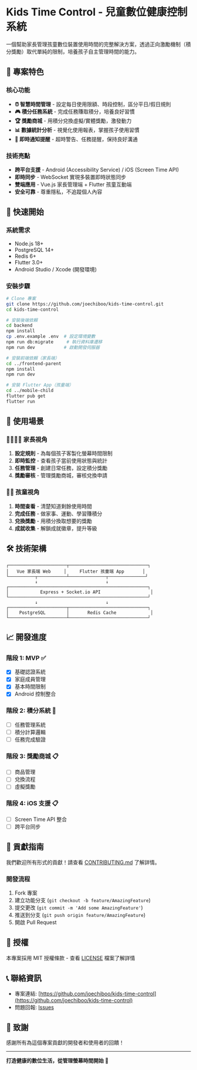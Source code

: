 # Kids Time Control - 兒童數位健康控制系統

一個幫助家長管理孩童數位裝置使用時間的完整解決方案，透過正向激勵機制（積分獎勵）取代單純的限制，培養孩子自主管理時間的能力。

## 🎯 專案特色

### 核心功能
- **⏰ 智慧時間管理** - 設定每日使用限額、時段控制，區分平日/假日規則
- **🎮 積分任務系統** - 完成任務賺取積分，培養良好習慣
- **🏆 獎勵商城** - 用積分兌換虛擬/實體獎勵，激發動力
- **📊 數據統計分析** - 視覺化使用報表，掌握孩子使用習慣
- **🔔 即時通知提醒** - 超時警告、任務提醒，保持良好溝通

### 技術亮點
- **跨平台支援** - Android (Accessibility Service) / iOS (Screen Time API)
- **即時同步** - WebSocket 實現多裝置即時狀態同步
- **雙端應用** - Vue.js 家長管理端 + Flutter 孩童互動端
- **安全可靠** - 尊重隱私，不追蹤個人內容

## 🚀 快速開始

### 系統需求
- Node.js 18+
- PostgreSQL 14+
- Redis 6+
- Flutter 3.0+
- Android Studio / Xcode (開發環境)

### 安裝步驟

```bash
# Clone 專案
git clone https://github.com/joechiboo/kids-time-control.git
cd kids-time-control

# 安裝後端依賴
cd backend
npm install
cp .env.example .env  # 設定環境變數
npm run db:migrate     # 執行資料庫遷移
npm run dev           # 啟動開發伺服器

# 安裝前端依賴（家長端）
cd ../frontend-parent
npm install
npm run dev

# 安裝 Flutter App（孩童端）
cd ../mobile-child
flutter pub get
flutter run
```

## 📱 使用場景

### 👨‍👩‍👧‍👦 家長視角
1. **設定規則** - 為每個孩子客製化螢幕時間限制
2. **即時監控** - 查看孩子當前使用狀態與統計
3. **任務管理** - 創建日常任務，設定積分獎勵
4. **獎勵審核** - 管理獎勵商城，審核兌換申請

### 👦👧 孩童視角
1. **時間查看** - 清楚知道剩餘使用時間
2. **完成任務** - 做家事、運動、學習賺積分
3. **兌換獎勵** - 用積分換取想要的獎勵
4. **成就收集** - 解鎖成就徽章，提升等級

## 🛠️ 技術架構

```
┌──────────────────────┬──────────────────────────────┐
│   Vue 家長端 Web     │     Flutter 孩童端 App       │
└──────────┬───────────┴──────────────┬──────────────┘
           ↓                          ↓
┌─────────────────────────────────────────────────────┐
│            Express + Socket.io API                   │
└─────────────────────────────────────────────────────┘
           ↓                          ↓
┌──────────────────────┬──────────────────────────────┐
│    PostgreSQL        │       Redis Cache             │
└──────────────────────┴──────────────────────────────┘
```

## 📈 開發進度

### 階段 1: MVP ✅
- [x] 基礎認證系統
- [x] 家庭成員管理
- [x] 基本時間限制
- [x] Android 控制整合

### 階段 2: 積分系統 🚧
- [ ] 任務管理系統
- [ ] 積分計算邏輯
- [ ] 任務完成驗證

### 階段 3: 獎勵商城 📋
- [ ] 商品管理
- [ ] 兌換流程
- [ ] 虛擬獎勵

### 階段 4: iOS 支援 📋
- [ ] Screen Time API 整合
- [ ] 跨平台同步

## 🤝 貢獻指南

我們歡迎所有形式的貢獻！請查看 [CONTRIBUTING.md](CONTRIBUTING.md) 了解詳情。

### 開發流程
1. Fork 專案
2. 建立功能分支 (`git checkout -b feature/AmazingFeature`)
3. 提交更改 (`git commit -m 'Add some AmazingFeature'`)
4. 推送到分支 (`git push origin feature/AmazingFeature`)
5. 開啟 Pull Request

## 📄 授權

本專案採用 MIT 授權條款 - 查看 [LICENSE](LICENSE) 檔案了解詳情

## 📞 聯絡資訊

- 專案連結: [https://github.com/joechiboo/kids-time-control](https://github.com/joechiboo/kids-time-control)
- 問題回報: [Issues](https://github.com/joechiboo/kids-time-control/issues)

## 🙏 致謝

感謝所有為這個專案貢獻的開發者和使用者的回饋！

---

**打造健康的數位生活，從管理螢幕時間開始** 💚
